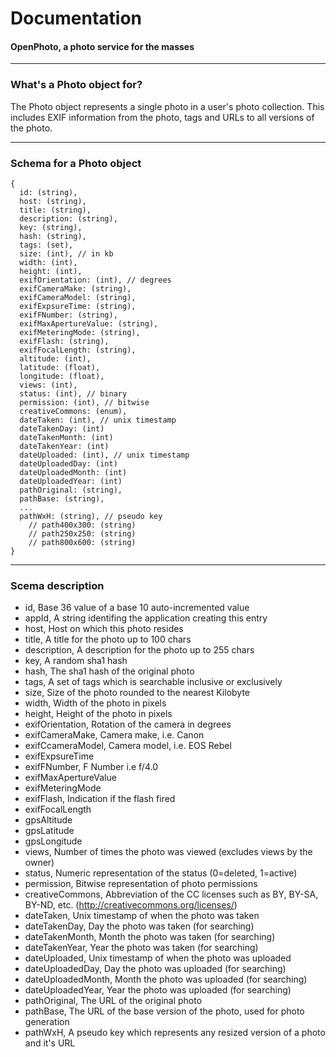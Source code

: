 Documentation
=======================
#### OpenPhoto, a photo service for the masses

----------------------------------------

### What's a Photo object for?

The Photo object represents a single photo in a user's photo collection.
This includes EXIF information from the photo, tags and URLs to all versions of the photo.

----------------------------------------

### Schema for a Photo object

    {
      id: (string),
      host: (string),
      title: (string),
      description: (string),
      key: (string),
      hash: (string),
      tags: (set),
      size: (int), // in kb
      width: (int),
      height: (int),
      exifOrientation: (int), // degrees
      exifCameraMake: (string),
      exifCameraModel: (string),
      exifExpsureTime: (string),
      exifFNumber: (string),
      exifMaxApertureValue: (string),
      exifMeteringMode: (string),
      exifFlash: (string),
      exifFocalLength: (string),
      altitude: (int),
      latitude: (float),
      longitude: (float),
      views: (int),
      status: (int), // binary
      permission: (int), // bitwise
      creativeCommons: (enum),
      dateTaken: (int), // unix timestamp
      dateTakenDay: (int)
      dateTakenMonth: (int)
      dateTakenYear: (int)
      dateUploaded: (int), // unix timestamp
      dateUploadedDay: (int)
      dateUploadedMonth: (int)
      dateUploadedYear: (int)
      pathOriginal: (string),
      pathBase: (string),
      ...
      pathWxH: (string), // pseudo key
        // path400x300: (string)
        // path250x250: (string)
        // path800x600: (string)
    }

----------------------------------------

### Scema description

  * id, Base 36 value of a base 10 auto-incremented value
  * appId, A string identifing the application creating this entry
  * host, Host on which this photo resides
  * title, A title for the photo up to 100 chars
  * description, A description for the photo up to 255 chars
  * key, A random sha1 hash
  * hash, The sha1 hash of the original photo
  * tags, A set of tags which is searchable inclusive or exclusively
  * size, Size of the photo rounded to the nearest Kilobyte
  * width, Width of the photo in pixels
  * height, Height of the photo in pixels
  * exifOrientation, Rotation of the camera in degrees
  * exifCameraMake, Camera make, i.e. Canon
  * exifCcameraModel, Camera model, i.e. EOS Rebel
  * exifExpsureTime
  * exifFNumber, F Number i.e f/4.0
  * exifMaxApertureValue
  * exifMeteringMode
  * exifFlash, Indication if the flash fired
  * exifFocalLength
  * gpsAltitude
  * gpsLatitude
  * gpsLongitude
  * views, Number of times the photo was viewed (excludes views by the owner)
  * status, Numeric representation of the status (0=deleted, 1=active)
  * permission, Bitwise representation of photo permissions
  * creativeCommons, Abbreviation of the CC licenses such as BY, BY-SA, BY-ND, etc. (http://creativecommons.org/licenses/)
  * dateTaken, Unix timestamp of when the photo was taken
  * dateTakenDay, Day the photo was taken (for searching)
  * dateTakenMonth, Month the photo was taken (for searching)
  * dateTakenYear, Year the photo was taken (for searching)
  * dateUploaded, Unix timestamp of when the photo was uploaded
  * dateUploadedDay, Day the photo was uploaded (for searching)
  * dateUploadedMonth, Month the photo was uploaded (for searching)
  * dateUploadedYear, Year the photo was uploaded (for searching)
  * pathOriginal, The URL of the original photo
  * pathBase, The URL of the base version of the photo, used for photo generation
  * pathWxH, A pseudo key which represents any resized version of a photo and it's URL

[User]: https://github.com/openphoto/frontend/blob/master/documentation/schemas/User.markdown
[Photo]: https://github.com/openphoto/frontend/blob/master/documentation/schemas/Photo.markdown
[Action]: https://github.com/openphoto/frontend/blob/master/documentation/schemas/Action.markdown
